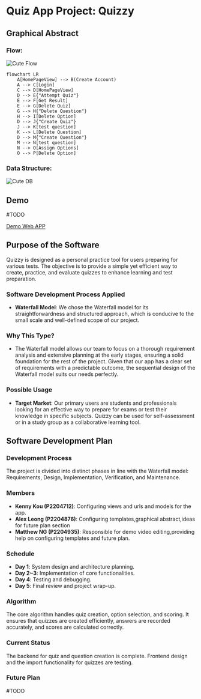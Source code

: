 # Quiz App Project: Quizzy

## Graphical Abstract
### Flow:
![Cute Flow](https://i.imgur.com/nFfABcg.jpeg "A cute Flow")

```mermaid
flowchart LR
    A[HomePageView] --> B(Create Account)
    A --> C[Login]
    C --> D[HomePageView]
    D --> E{"Attempt Quiz"}
    E --> F[Get Result]
    E --> G[Delete Quiz]
    G --> H{"Delete Question"}
    H --> I[Delete Option]
    D --> J{"Create Quiz"}
    J --> K[test question]
    K --> L[Delete Question]
    D --> M{"Create Question"}
    M --> N[test question]
    N --> O[Assign Options]
    O --> P[Delete Option]
```

### Data Structure:
![Cute DB](https://i.imgur.com/2MpdU5S.png "A cute DB")

## Demo
#TODO

[Demo Web APP](http://getbackwork.pythonanywhere.com/quiz)

## Purpose of the Software
Quizzy is designed as a personal practice tool for users preparing for various tests. The objective is to provide a simple yet efficient way to create, practice, and evaluate quizzes to enhance learning and test preparation.

### Software Development Process Applied
- **Waterfall Model**: We chose the Waterfall model for its straightforwardness and structured approach, which is conducive to the small scale and well-defined scope of our project.

### Why This Type?
- The Waterfall model allows our team to focus on a thorough requirement analysis and extensive planning at the early stages, ensuring a solid foundation for the rest of the project. Given that our app has a clear set of requirements with a predictable outcome, the sequential design of the Waterfall model suits our needs perfectly.

### Possible Usage
- **Target Market**: Our primary users are students and professionals looking for an effective way to prepare for exams or test their knowledge in specific subjects. Quizzy can be used for self-assessment or in a study group as a collaborative learning tool.

## Software Development Plan

### Development Process
The project is divided into distinct phases in line with the Waterfall model: Requirements, Design, Implementation, Verification, and Maintenance. 

### Members
- **Kenny Kou (P2204712)**: Configuring views and urls and models for the app.
- **Alex Leong (P2204876)**: Configuring templates,graphical abstract,ideas for future plan section
- **Matthew NG (P2204935)**: Responsible for demo video editing,providing help on configuring templates and future plan.

### Schedule
- **Day 1**: System design and architecture planning.
- **Day 2~3**: Implementation of core functionalities.
- **Day 4**: Testing and debugging.
- **Day 5**: Final review and project wrap-up.

### Algorithm
The core algorithm handles quiz creation, option selection, and scoring. It ensures that quizzes are created efficiently, answers are recorded accurately, and scores are calculated correctly.

### Current Status
The backend for quiz and question creation is complete. Frontend design and the import functionality for quizzes are testing.

### Future Plan
#TODO
